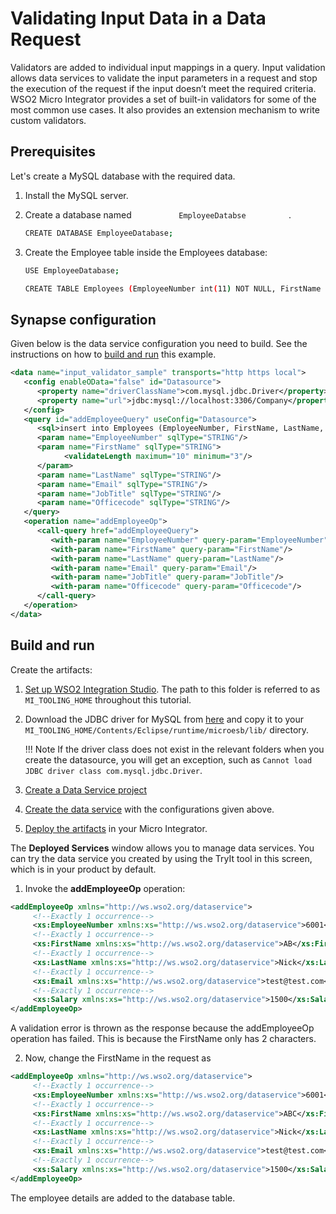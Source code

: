 # Validating Input Data in a Data Request

Validators are added to individual input mappings in a query. Input
validation allows data services to validate the input parameters in a
request and stop the execution of the request if the input doesn’t meet
the required criteria. WSO2 Micro Integrator provides a set of built-in validators for some of the most
common use cases. It also provides an extension mechanism to write
custom validators.

## Prerequisites

Let's create a MySQL database with the required data.

1.  Install the MySQL server.
2.  Create a database named `           EmployeeDatabse          ` .

    ```bash
    CREATE DATABASE EmployeeDatabase;
    ```

3.  Create the Employee table inside the Employees database:

    ```bash
    USE EmployeeDatabase;

    CREATE TABLE Employees (EmployeeNumber int(11) NOT NULL, FirstName varchar(255) NOT NULL, LastName varchar(255) DEFAULT NULL, Email varchar(255) DEFAULT NULL, Salary varchar(255));
    ```

## Synapse configuration
Given below is the data service configuration you need to build. See the instructions on how to [build and run](#build-and-run) this example.

```xml
<data name="input_validator_sample" transports="http https local">
   <config enableOData="false" id="Datasource">
      <property name="driverClassName">com.mysql.jdbc.Driver</property>
      <property name="url">jdbc:mysql://localhost:3306/Company</property>
   </config>
   <query id="addEmployeeQuery" useConfig="Datasource">
      <sql>insert into Employees (EmployeeNumber, FirstName, LastName, Email, JobTitle, OfficeCode) values(:EmployeeNumber,:FirstName,:LastName,:Email,:JobTitle,:Officecode)</sql>
      <param name="EmployeeNumber" sqlType="STRING"/>
      <param name="FirstName" sqlType="STRING">
            <validateLength maximum="10" minimum="3"/>
      </param>
      <param name="LastName" sqlType="STRING"/>
      <param name="Email" sqlType="STRING"/>
      <param name="JobTitle" sqlType="STRING"/>
      <param name="Officecode" sqlType="STRING"/>
   </query>
   <operation name="addEmployeeOp">
      <call-query href="addEmployeeQuery">
         <with-param name="EmployeeNumber" query-param="EmployeeNumber"/>
         <with-param name="FirstName" query-param="FirstName"/>
         <with-param name="LastName" query-param="LastName"/>
         <with-param name="Email" query-param="Email"/>
         <with-param name="JobTitle" query-param="JobTitle"/>
         <with-param name="Officecode" query-param="Officecode"/>
      </call-query>
   </operation>
</data>
```

## Build and run

Create the artifacts:

1. [Set up WSO2 Integration Studio](../../../../develop/installing-WSO2-Integration-Studio). The path to this folder is referred to as `MI_TOOLING_HOME` throughout this tutorial.
2.  Download the JDBC driver for MySQL from [here](http://dev.mysql.com/downloads/connector/j/) and copy it to
    your `MI_TOOLING_HOME/Contents/Eclipse/runtime/microesb/lib/` directory.

    !!! Note
        If the driver class does not exist in the relevant folders when you create the datasource, you will get an exception, such as `Cannot load JDBC driver class com.mysql.jdbc.Driver`. 
        
3. [Create a Data Service project](../../../../develop/creating-projects/#data-services-project)
4. [Create the data service](../../../../develop/creating-artifacts/data-services/creating-data-services) with the configurations given above.
5. [Deploy the artifacts](../../../../develop/deploy-and-run) in your Micro Integrator. 

The **Deployed Services** window allows you to manage data services. You
can try the data service you created by using the TryIt tool in this
screen, which is in your product by default.

1.  Invoke the **addEmployeeOp** operation:
```xml
<addEmployeeOp xmlns="http://ws.wso2.org/dataservice">
     <!--Exactly 1 occurrence-->
     <xs:EmployeeNumber xmlns:xs="http://ws.wso2.org/dataservice">6001</xs:EmployeeNumber>
     <!--Exactly 1 occurrence-->
     <xs:FirstName xmlns:xs="http://ws.wso2.org/dataservice">AB</xs:FirstName>
     <!--Exactly 1 occurrence-->
     <xs:LastName xmlns:xs="http://ws.wso2.org/dataservice">Nick</xs:LastName>
     <!--Exactly 1 occurrence-->
     <xs:Email xmlns:xs="http://ws.wso2.org/dataservice">test@test.com</xs:Email>
     <!--Exactly 1 occurrence-->
     <xs:Salary xmlns:xs="http://ws.wso2.org/dataservice">1500</xs:Salary>
</addEmployeeOp>
```
A validation error is thrown as the response because the addEmployeeOp operation has failed. This is because the FirstName only has 2 characters.

2. Now, change the FirstName in the request as
```xml
<addEmployeeOp xmlns="http://ws.wso2.org/dataservice">
     <!--Exactly 1 occurrence-->
     <xs:EmployeeNumber xmlns:xs="http://ws.wso2.org/dataservice">6001</xs:EmployeeNumber>
     <!--Exactly 1 occurrence-->
     <xs:FirstName xmlns:xs="http://ws.wso2.org/dataservice">ABC</xs:FirstName>
     <!--Exactly 1 occurrence-->
     <xs:LastName xmlns:xs="http://ws.wso2.org/dataservice">Nick</xs:LastName>
     <!--Exactly 1 occurrence-->
     <xs:Email xmlns:xs="http://ws.wso2.org/dataservice">test@test.com</xs:Email>
     <!--Exactly 1 occurrence-->
     <xs:Salary xmlns:xs="http://ws.wso2.org/dataservice">1500</xs:Salary>
</addEmployeeOp>
```
The employee details are added to the database table.  
